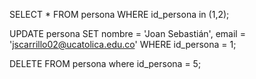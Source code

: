 SELECT * FROM persona WHERE id_persona in (1,2);

UPDATE persona SET nombre = 'Joan Sebastián', email = 'jscarrillo02@ucatolica.edu.co' WHERE id_persona = 1;

DELETE FROM persona where id_persona = 5;